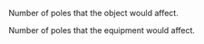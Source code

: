 Number of poles that the object would affect.


<!-- comment -->


Number of poles that the equipment would affect.

